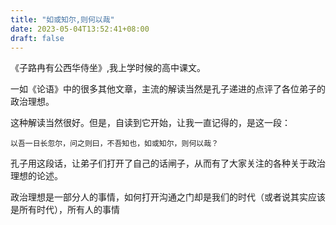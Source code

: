 ```yaml
---
title: "如或知尔,则何以哉"
date: 2023-05-04T13:52:41+08:00
draft: false
---
```


《子路冉有公西华侍坐》,我上学时候的高中课文。

一如《论语》中的很多其他文章，主流的解读当然是孔子递进的点评了各位弟子的政治理想。

这种解读当然很好。但是，自读到它开始，让我一直记得的，是这一段：

    以吾一日长忽尔，问之则曰，不吾知也，如或知尔，则何以哉？

孔子用这段话，让弟子们打开了自己的话闸子，从而有了大家关注的各种关于政治理想的论述。

政治理想是一部分人的事情，如何打开沟通之门却是我们的时代（或者说其实应该是所有时代），所有人的事情





